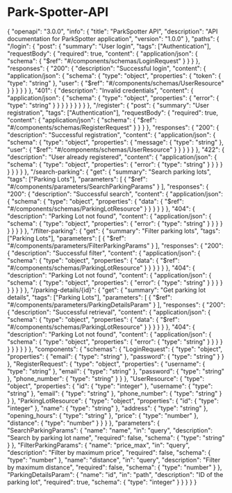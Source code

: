 # Park-Spotter-API

{ "openapi": "3.0.0", "info": { "title": "ParkSpotter API",
"description": "API documentation for ParkSpotter application",
"version": "1.0.0" }, "paths": { "/login": { "post": { "summary": "User
login", "tags": \["Authentication"\], "requestBody": { "required": true,
"content": { "application/json": { "schema": {
"$ref": "#/components/schemas/LoginRequest" }  }  }  },  "responses": {  "200": {  "description": "Successful login",  "content": {  "application/json": {  "schema": {  "type": "object",  "properties": {  "token": { "type": "string" },  "user": { "$ref":
"#/components/schemas/UserResource" } } } } } }, "401": { "description":
"Invalid credentials", "content": { "application/json": { "schema": {
"type": "object", "properties": { "error": { "type": "string" } } } } }
} } } }, "/register": { "post": { "summary": "User registration",
"tags": \["Authentication"\], "requestBody": { "required": true,
"content": { "application/json": { "schema": {
"$ref": "#/components/schemas/RegisterRequest" }  }  }  },  "responses": {  "200": {  "description": "Successful registration",  "content": {  "application/json": {  "schema": {  "type": "object",  "properties": {  "message": { "type": "string" },  "user": { "$ref":
"#/components/schemas/UserResource" } } } } } }, "422": { "description":
"User already registered", "content": { "application/json": { "schema":
{ "type": "object", "properties": { "error": { "type": "string" } } } }
} } } } }, "/search-parking": { "get": { "summary": "Search parking
lots", "tags": \["Parking Lots"\], "parameters": \[ {
"$ref": "#/components/parameters/SearchParkingParams" }  ],  "responses": {  "200": {  "description": "Successful search",  "content": {  "application/json": {  "schema": {  "type": "object",  "properties": {  "data": { "$ref":
"#/components/schemas/ParkingLotResource" } } } } } }, "404": {
"description": "Parking Lot not found", "content": { "application/json":
{ "schema": { "type": "object", "properties": { "error": { "type":
"string" } } } } } } } } }, "/filter-parking": { "get": { "summary":
"Filter parking lots", "tags": \["Parking Lots"\], "parameters": \[ {
"$ref": "#/components/parameters/FilterParkingParams" }  ],  "responses": {  "200": {  "description": "Successful filter",  "content": {  "application/json": {  "schema": {  "type": "object",  "properties": {  "data": { "$ref":
"#/components/schemas/ParkingLotResource" } } } } } }, "404": {
"description": "Parking Lot not found", "content": { "application/json":
{ "schema": { "type": "object", "properties": { "error": { "type":
"string" } } } } } } } } }, "/parking-details/{id}": { "get": {
"summary": "Get parking lot details", "tags": \["Parking Lots"\],
"parameters": \[ {
"$ref": "#/components/parameters/ParkingDetailsParam" }  ],  "responses": {  "200": {  "description": "Successful retrieval",  "content": {  "application/json": {  "schema": {  "type": "object",  "properties": {  "data": { "$ref":
"#/components/schemas/ParkingLotResource" } } } } } }, "404": {
"description": "Parking Lot not found", "content": { "application/json":
{ "schema": { "type": "object", "properties": { "error": { "type":
"string" } } } } } } } } } }, "components": { "schemas": {
"LoginRequest": { "type": "object", "properties": { "email": { "type":
"string" }, "password": { "type": "string" } } }, "RegisterRequest": {
"type": "object", "properties": { "username": { "type": "string" },
"email": { "type": "string" }, "password": { "type": "string" },
"phone_number": { "type": "string" } } }, "UserResource": { "type":
"object", "properties": { "id": { "type": "integer" }, "username": {
"type": "string" }, "email": { "type": "string" }, "phone_number": {
"type": "string" } } }, "ParkingLotResource": { "type": "object",
"properties": { "id": { "type": "integer" }, "name": { "type": "string"
}, "address": { "type": "string" }, "opening_hours": { "type": "string"
}, "price": { "type": "number" }, "distance": { "type": "number" } } }
}, "parameters": { "SearchParkingParams": { "name": "name", "in":
"query", "description": "Search by parking lot name", "required": false,
"schema": { "type": "string" } }, "FilterParkingParams": { "name":
"price_max", "in": "query", "description": "Filter by maximum price",
"required": false, "schema": { "type": "number" }, "name": "distance",
"in": "query", "description": "Filter by maximum distance", "required":
false, "schema": { "type": "number" } }, "ParkingDetailsParam": {
"name": "id", "in": "path", "description": "ID of the parking lot",
"required": true, "schema": { "type": "integer" } } } } }
